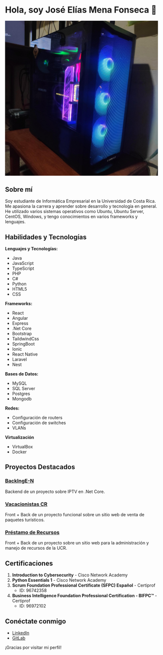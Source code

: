 
# Hola, soy José Elías Mena Fonseca 👋

![Portrait](https://github.com/jmenafonseca28/jmenafonseca28/blob/main/PC.jpg)

## Sobre mí
Soy estudiante de Informática Empresarial en la Universidad de Costa Rica. Me apasiona la carrera y aprender sobre desarrollo y tecnología en general. He utilizado varios sistemas operativos como Ubuntu, Ubuntu Server, CentOS, Windows, y tengo conocimientos en varios frameworks y lenguajes.

## Habilidades y Tecnologías
**Lenguajes y Tecnologías:**
- Java
- JavaScript
- TypeScript
- PHP
- C#
- Python
- HTML5
- CSS

**Frameworks:**
- React
- Angular
- Express
- .Net Core
- Bootstrap
- TaildwindCss
- SpringBoot
- Ionic
- React Native
- Laravel
- Nest

**Bases de Datos:**
- MySQL
- SQL Server
- Postgres
- Mongodb

**Redes:**
- Configuración de routers
- Configuración de switches
- VLANs

**Virtualización**
- VirtualBox
- Docker

## Proyectos Destacados
### [BackIngE-N](https://github.com/tu-repo)
Backend de un proyecto sobre IPTV en .Net Core.

### [Vacacionistas CR](https://github.com/tu-repo)
Front + Back de un proyecto funcional sobre un sitio web de venta de paquetes turísticos.

### [Préstamo de Recursos](https://github.com/tu-repo)
Front + Back de un proyecto sobre un sitio web para la administración y manejo de recursos de la UCR.

## Certificaciones
1. **Introduction to Cybersecurity** - Cisco Network Academy
2. **Python Essentials 1** - Cisco Network Academy
3. **Scrum Foundation Professional Certificate (SFPC) Español** - Certiprof 
    - ID: 96742358
4. **Business Intelligence Foundation Professional Certification - BIFPC™** - Certiprof 
    - ID: 96972102

## Conéctate conmigo
- [LinkedIn](https://www.linkedin.com/in/jos%C3%A9-el%C3%ADas-mena-fonseca-0328101a9/)
- [GitLab](https://gitlab.com/jmenafonseca28)

¡Gracias por visitar mi perfil!

